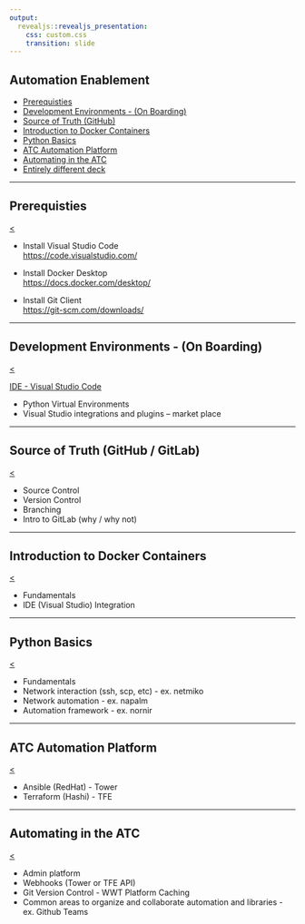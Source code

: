 ```yaml
---
output:
  revealjs::revealjs_presentation:
    css: custom.css
    transition: slide
---
```


## Automation Enablement

* [Prerequisties](#/1)
* [Development Environments - (On Boarding)](#/2)
* [Source of Truth (GitHub)](#/3)
* [Introduction to Docker Containers](#/4)
* [Python Basics](#/5)
* [ATC Automation Platform](#/6)
* [Automating in the ATC](#/7)
* [Entirely different deck](session1.md)

---

## Prerequisties

[<](#/)

* Install Visual Studio Code\
https://code.visualstudio.com/

* Install Docker Desktop\
https://docs.docker.com/desktop/

* Install Git Client\
https://git-scm.com/downloads/

---

## Development Environments - (On Boarding)

[<](#/)

[IDE - Visual Studio Code](session1.md)
* Python Virtual Environments
* Visual Studio integrations and plugins – market place

---

## Source of Truth (GitHub / GitLab)

[<](#/)

* Source Control
* Version Control
* Branching
* Intro to GitLab (why / why not)

---

## Introduction to Docker Containers

[<](#/)

* Fundamentals
* IDE (Visual Studio) Integration

---

## Python Basics

[<](#/)

*	Fundamentals 
*	Network interaction (ssh, scp, etc) - ex. netmiko 
*	Network automation - ex. napalm
*	Automation framework - ex. nornir

---

## ATC Automation Platform

[<](#/)

* Ansible (RedHat) - Tower 
* Terraform (Hashi) - TFE

---

## Automating in the ATC

[<](#/)

* Admin platform
* Webhooks (Tower or TFE API)
* Git Version Control - WWT Platform Caching
* Common areas to organize and collaborate automation and libraries - ex. Github Teams
